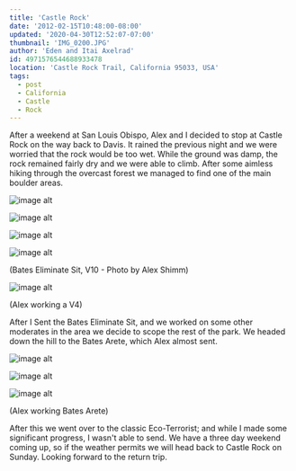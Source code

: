 ```yaml
---
title: 'Castle Rock'
date: '2012-02-15T10:48:00-08:00'
updated: '2020-04-30T12:52:07-07:00'
thumbnail: 'IMG_0200.JPG'
author: 'Eden and Itai Axelrad'
id: 4971576544688933478
location: 'Castle Rock Trail, California 95033, USA'
tags:
  - post
  - California
  - Castle
  - Rock
---
```

After a weekend at San Louis Obispo, Alex and I decided to stop at Castle Rock on the way back to Davis. It rained the previous night and we were worried that the rock would be too wet. While the ground was damp, the rock remained fairly dry and we were able to climb. After some aimless hiking through the overcast forest we managed to find one of the main boulder areas.

![image alt](/images/IMG_0200.JPG)

![image alt](/images/IMG_1928.JPG)

![image alt](/images/IMG_1921.jpg)

![image alt](/images/IMG_1924.jpg)

(Bates Eliminate Sit, V10 - Photo by Alex Shimm)

![image alt](/images/403362_2706066339152_1481580039_32077030_653608925_n.jpg)

(Alex working a V4)

After I Sent the Bates Eliminate Sit, and we worked on some other moderates in the area we decide to scope the rest of the park. We headed down the hill to the Bates Arete, which Alex almost sent.

![image alt](/images/IMG_0171.jpg)

![image alt](/images/IMG_0172.jpg)

![image alt](/images/IMG_0173.jpg)

(Alex working Bates Arete)

After this we went over to the classic Eco-Terrorist; and while I made some significant progress, I wasn't able to send. We have a three day weekend coming up, so if the weather permits we will head back to Castle Rock on Sunday. Looking forward to the return trip. 

